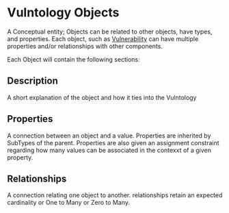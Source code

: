 # Vulntology Objects

A Conceptual entity; Objects can be related to other objects, have types, and properties.  Each object, such as [Vulnerability](../objects/vulnerability.md) can have multiple properties and/or relationships with other components. 

Each Object will contain the following sections:

## Description

A short explanation of the object and how it ties into the Vulntology

## Properties

A connection between an object and a value. Properties are inherited by SubTypes of the parent.  Properties are also given an assignment constraint regarding how many values can be associated in the contexxt of a given property. 

## Relationships

A connection relating one object to another. relationships retain an expected cardinality or One to Many or Zero to Many.